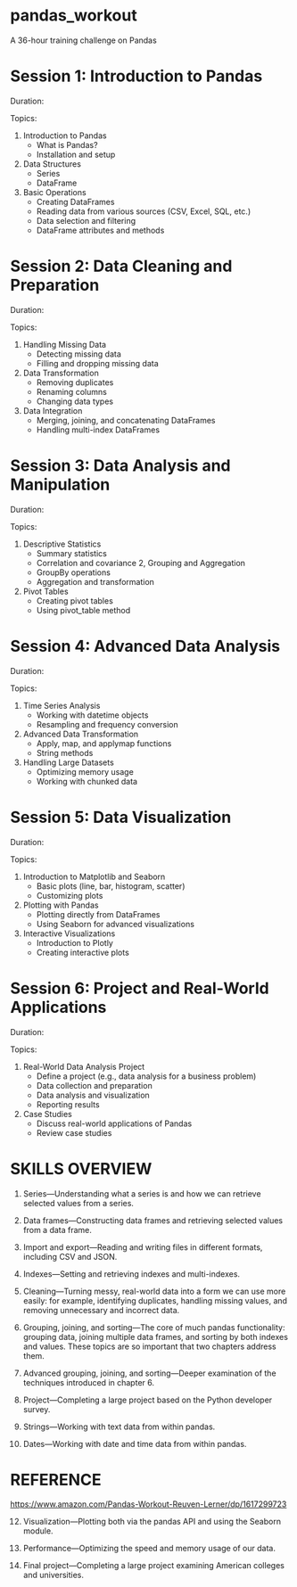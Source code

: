 # pandas_workout
A 36-hour training challenge on Pandas

# Session 1: Introduction to Pandas
Duration: 

Topics:

1. Introduction to Pandas
    - What is Pandas?
    - Installation and setup
2. Data Structures
    - Series 
    - DataFrame 
3. Basic Operations 
    - Creating DataFrames
    - Reading data from various sources (CSV, Excel, SQL, etc.) 
    - Data selection and filtering
    - DataFrame attributes and methods

# Session 2: Data Cleaning and Preparation
Duration: 

Topics:

1. Handling Missing Data
    - Detecting missing data
    - Filling and dropping missing data
2. Data Transformation
    - Removing duplicates
    - Renaming columns
    - Changing data types
3. Data Integration
    - Merging, joining, and concatenating DataFrames
    - Handling multi-index DataFrames

# Session 3: Data Analysis and Manipulation
Duration: 

Topics:

1. Descriptive Statistics
    - Summary statistics
    - Correlation and covariance
2, Grouping and Aggregation
    - GroupBy operations
    - Aggregation and transformation
3. Pivot Tables
    - Creating pivot tables
    - Using pivot_table method

# Session 4: Advanced Data Analysis
Duration: 

Topics:

1. Time Series Analysis
    - Working with datetime objects
    - Resampling and frequency conversion
2. Advanced Data Transformation
    - Apply, map, and applymap functions
    - String methods
3. Handling Large Datasets
    - Optimizing memory usage
    - Working with chunked data

# Session 5: Data Visualization
Duration: 

Topics:

1. Introduction to Matplotlib and Seaborn
    - Basic plots (line, bar, histogram, scatter)
    - Customizing plots
2. Plotting with Pandas
    - Plotting directly from DataFrames
    - Using Seaborn for advanced visualizations
3. Interactive Visualizations
    - Introduction to Plotly
    - Creating interactive plots

# Session 6: Project and Real-World Applications
Duration: 

Topics:

1. Real-World Data Analysis Project
    - Define a project (e.g., data analysis for a business problem)
    - Data collection and preparation
    - Data analysis and visualization
    - Reporting results
2. Case Studies
    - Discuss real-world applications of Pandas
    - Review case studies

# SKILLS OVERVIEW

1. Series—Understanding what a series is and how we can retrieve selected values from a series.

2. Data frames—Constructing data frames and retrieving selected values from a data frame.

3. Import and export—Reading and writing files in different formats, including CSV and JSON.

4. Indexes—Setting and retrieving indexes and multi-indexes.

5. Cleaning—Turning messy, real-world data into a form we can use more easily: for example, identifying duplicates, handling missing values, and removing unnecessary and incorrect data.

6. Grouping, joining, and sorting—The core of much pandas functionality: grouping data, joining multiple data frames, and sorting by both indexes and values. These topics are so important that two chapters address them.

7. Advanced grouping, joining, and sorting—Deeper examination of the techniques introduced in chapter 6.

8. Project—Completing a large project based on the Python developer survey.

9. Strings—Working with text data from within pandas.

10. Dates—Working with date and time data from within pandas.

# REFERENCE
https://www.amazon.com/Pandas-Workout-Reuven-Lerner/dp/1617299723

12. Visualization—Plotting both via the pandas API and using the Seaborn module.

13. Performance—Optimizing the speed and memory usage of our data.

14. Final project—Completing a large project examining American colleges and universities.
